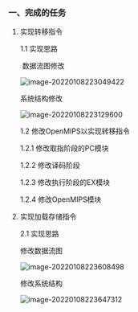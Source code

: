 ### 一、完成的任务

1. 实现转移指令

   1.1 实现思路

   ​	数据流图修改

   ![image-20220108223049422](https://gitee.com/orange-mint/upload-image/raw/master/202201082231114.png)

   系统结构修改

   ![image-20220108223129600](https://gitee.com/orange-mint/upload-image/raw/master/202201082231787.png)

   1.2 修改OpenMIPS以实现转移指令

   1.2.1 修改取指阶段的PC模块

   1.2.2 修改译码阶段

   1.2.3 修改执行阶段的EX模块

   1.2.4 修改OpenMIPS模块

2. 实现加载存储指令

   2.1 实现思路

   修改数据流图

   ![image-20220108223608498](https://gitee.com/orange-mint/upload-image/raw/master/202201082236936.png)

   修改系统结构

   ![image-20220108223647312](C:\Users\hanyi\AppData\Roaming\Typora\typora-user-images\image-20220108223647312.png)

